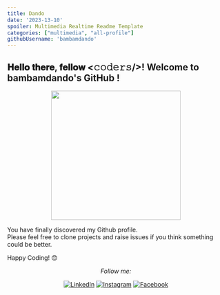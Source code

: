 ```yaml
---
title: Dando
date: '2023-13-10'
spoiler: Multimedia Realtime Readme Template
categories: ["multimedia", "all-profile"]
githubUsername: 'bambamdando'
---
```


<h2> 𝐇𝐞𝐥𝐥𝐨 𝐭𝐡𝐞𝐫𝐞, 𝐟𝐞𝐥𝐥𝐨𝐰 <𝚌𝚘𝚍𝚎𝚛𝚜/>! Welcome to bambamdando's GitHub ! </h2>

<div align="center" width="50">

<img src="https://media.tenor.com/-K2MPdlOsxkAAAAC/digital-welcome.gif" width="300"/>

</div>

You have finally discovered my Github profile. <br>
Please feel free to clone projects and raise issues if you think something could be better.

Happy Coding! 😊

<div align="center">


<i>Follow me:</i><br>

<a href="https://www.linkedin.com/in/daniel-vasilev-46996b162/" target="_blank"><img src="https://img.shields.io/badge/LinkedIn-%230077B5.svg?&style=flat-square&logo=linkedin&logoColor=white" alt="LinkedIn"></a>
<a href="https://www.instagram.com/bambamdando/" target="_blank"><img src="https://img.shields.io/badge/Instagram-%23E4405F.svg?&style=flat-square&logo=instagram&logoColor=white" alt="Instagram"></a>
<a href="https://www.facebook.com/DanailDU/" target="_blank"><img src="https://img.shields.io/badge/Facebook-%231877F2.svg?&style=flat-square&logo=facebook&logoColor=white" alt="Facebook"></a>

</div>
